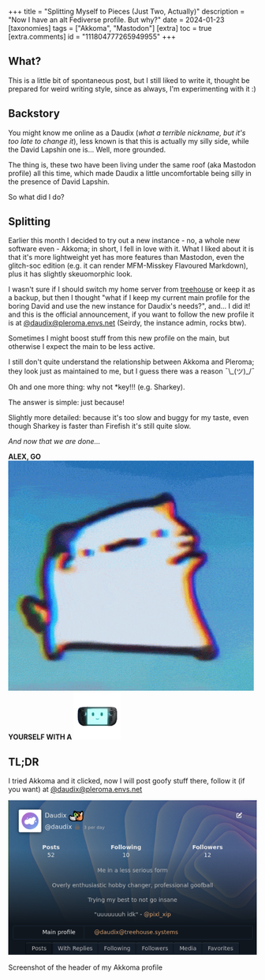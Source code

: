 +++
title = "Splitting Myself to Pieces (Just Two, Actually)"
description = "Now I have an alt Fediverse profile. But why?"
date = 2024-01-23
[taxonomies]
tags = ["Akkoma", "Mastodon"]
[extra]
toc = true
[extra.comments]
id = "111804777265949955"
+++

## What?

This is a little bit of spontaneous post, but I still liked to write it, thought be prepared for weird writing style, since as always, I'm experimenting with it :)

## Backstory

You might know me online as a Daudix (*what a terrible nickname, but it's too late to change it*), less known is that this is actually my silly side, while the David Lapshin one is... Well, more grounded.

The thing is, these two have been living under the same roof (aka Mastodon profile) all this time, which made Daudix a little uncomfortable being silly in the presence of David Lapshin.

So what did I do?

## Splitting

Earlier this month I decided to try out a new instance - no, a whole new software even - Akkoma; in short, I fell in love with it. What I liked about it is that it's more lightweight yet has more features than Mastodon, even the glitch-soc edition (e.g. it can render MFM-Misskey Flavoured Markdown), plus it has slightly skeuomorphic look.

I wasn't sure if I should switch my home server from [treehouse](https://social.treehouse.systems/@daudix) or keep it as a backup, but then I thought "what if I keep my current main profile for the boring David and use the new instance for Daudix's needs?", and... I did it! and this is the official announcement, if you want to follow the new profile it is at [@daudix@pleroma.envs.net](https://pleroma.envs.net/users/daudix) (Seirdy, the instance admin, rocks btw).

Sometimes I might boost stuff from this new profile on the main, but otherwise I expect the main to be less active.

I still don't quite understand the relationship between Akkoma and Pleroma; they look just as maintained to me, but I guess there was a reason ¯\\\_\(ツ)\_\/¯

Oh and one more thing: why not \*key!!! (e.g. Sharkey).

The answer is simple: just because!

Slightly more detailed: because it's too slow and buggy for my taste, even though Sharkey is faster than Firefish it's still quite slow.

*And now that we are done...*

**ALEX, GO <img class="emoji no-hover" src="crumb_dancing.gif" /> YOURSELF WITH A <img class="emoji no-hover" src="deck_friend.webp" />**

## TL;DR

I tried Akkoma and it clicked, now I will post goofy stuff there, follow it (if you want) at [@daudix@pleroma.envs.net](https://pleroma.envs.net/users/daudix)

![akkoma profile](akkoma-profile.png)
<figcaption>Screenshot of the header of my Akkoma profile</figcaption>
